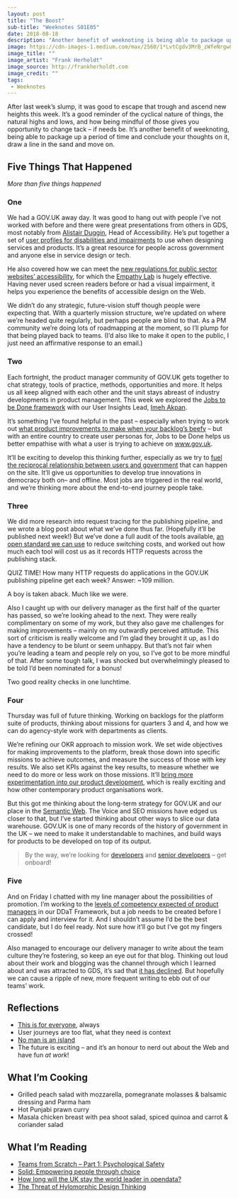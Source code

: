 ```yaml
---
layout: post
title: "The Boost"
sub-title: "Weeknotes S01E05"
date: 2018-08-18
description: "Another benefit of weeknoting is being able to package up a period of time and conclude your thoughts on it, draw a line in the sand and move on."
image: https://cdn-images-1.medium.com/max/2560/1*LvtCgdv3MrB_zWfeNrgw8Q.jpeg
image_title: ""
image_artist: "Frank Herholdt"
image_source: http://frankherholdt.com
image_credit: ""
tags:
 - Weeknotes
---
```


After last week’s slump, it was good to escape that trough and ascend new heights this week. It’s a good reminder of the cyclical nature of things, the natural highs and lows, and how being mindful of those gives you opportunity to change tack – if needs be. It’s another benefit of weeknoting, being able to package up a period of time and conclude your thoughts on it, draw a line in the sand and move on.

## Five Things That Happened

_More than five things happened_

### One

We had a GOV.UK away day. It was good to hang out with people I’ve not worked with before and there were great presentations from others in GDS, most notably from [Alistair Duggin](https://medium.com/u/4c95e6ca7491), Head of Accessibility. He’s put together a set of [user profiles for disabilities and impairments](https://www.gov.uk/government/publications/understanding-disabilities-and-impairments-user-profiles) to use when designing services and products. It’s a great resource for people across government and anyone else in service design or tech.

He also covered how we can meet the [new regulations for public sector websites’ accessibility](https://www.gov.uk/guidance/accessibility-requirements-for-public-sector-websites-and-apps), for which the [Empathy Lab](https://gds.blog.gov.uk/2018/06/20/creating-the-uk-governments-accessibility-empathy-lab/) is hugely effective. Having never used screen readers before or had a visual impairment, it helps you experience the benefits of accessible design on the Web.

We didn’t do any strategic, future-vision stuff though people were expecting that. With a quarterly mission structure, we’re updated on where we’re headed quite regularly, but perhaps people are blind to that. As a PM community we’re doing lots of roadmapping at the moment, so I’ll plump for that being played back to teams. (I’d also like to make it open to the public, I just need an affirmative response to an email.)

### Two

Each fortnight, the product manager community of GOV.UK gets together to chat strategy, tools of practice, methods, opportunities and more. It helps us all keep aligned with each other and the unit stays abreast of industry developments in product management. This week we explored the [Jobs to be Done framework](https://hbswk.hbs.edu/item/clay-christensen-the-theory-of-jobs-to-be-done) with our User Insights Lead, [Imeh Akpan](https://medium.com/u/f55ce5f16fec).

It’s something I’ve found helpful in the past – especially when trying to work out [what product improvements to make when your backlog’s beefy](https://www.intercom.com/blog/where-do-you-suck-where-does-it-matter/) – but with an entire country to create user personas for, Jobs to be Done helps us better empathise with what a user is trying to achieve on www.gov.uk.

It’ll be exciting to develop this thinking further, especially as we try to [fuel the reciprocal relationship between users and government](https://gds.blog.gov.uk/2018/06/27/building-the-gov-uk-of-the-future/) that can happen on the site. It’ll give us opportunities to develop true innovations in democracy both on– and offline. Most jobs are triggered in the real world, and we’re thinking more about the end-to-end journey people take.

### Three

We did more research into request tracing for the publishing pipeline, and we wrote a blog post about what we’ve done thus far. (Hopefully it’ll be published next week!) But we’ve done a full audit of the tools available, [an open standard we can use](http://opentracing.io/) to reduce switching costs, and worked out how much each tool will cost us as it records HTTP requests across the publishing stack.

QUIZ TIME! How many HTTP requests do applications in the GOV.UK publishing pipeline get each week? Answer: ~109 million.

A boy is taken aback. Much like we were.

Also I caught up with our delivery manager as the first half of the quarter has passed, so we’re looking ahead to the next. They were really complimentary on some of my work, but they also gave me challenges for making improvements – mainly on my outwardly perceived attitude. This sort of criticism is really welcome and I’m glad they brought it up, as I do have a tendency to be blunt or seem unhappy. But that’s not fair when you’re leading a team and people rely on you, so I’ve got to be more mindful of that. After some tough talk, I was shocked but overwhelmingly pleased to be told I’d been nominated for a bonus!

Two good reality checks in one lunchtime.

### Four

Thursday was full of future thinking. Working on backlogs for the platform suite of products, thinking about missions for quarters 3 and 4, and how we can do agency-style work with departments as clients.

We’re refining our OKR approach to mission work. We set wide objectives for making improvements to the platform, break those down into specific missions to achieve outcomes, and measure the success of those with key results. We also set KPIs against the key results, to measure whether we need to do more or less work on those missions. It’ll [bring more experimentation into our product development](http://theleanstartup.com/principles), which is really exciting and how other contemporary product organisations work.

But this got me thinking about the long-term strategy for GOV.UK and our place in the [Semantic Web](https://www.w3.org/standards/semanticweb/). The Voice and SEO missions have edged us closer to that, but I’ve started thinking about other ways to slice our data warehouse. GOV.UK is one of many records of the history of government in the UK – we need to make it understandable to machines, and build ways for products to be developed on top of its output.

> By the way, we’re looking for [developers](https://www.civilservicejobs.service.gov.uk/csr/index.cgi?SID=cGFnZWNsYXNzPUpvYnMmY3NvdXJjZT1jc3FzZWFyY2gmam9ibGlzdF92aWV3X3ZhYz0xNTI2MDE3JnVzZXJzZWFyY2hjb250ZXh0PTYxOTkyODEzJnBhZ2VhY3Rpb249dmlld3ZhY2J5am9ibGlzdCZvd25lcj01MDcwMDAwJm93bmVydHlwZT1mYWlyJnNlYXJjaF9zbGljZV9jdXJyZW50PTEmcmVxc2lnPTE1MzQ1MzMyNDUtYjU5M2NjYzEzY2ZlMGI2ZjJmNTcxZWExY2VlYjhjYjAxMjMwODdiNQ==) and [senior developers](https://www.civilservicejobs.service.gov.uk/csr/index.cgi?SID=dXNlcnNlYXJjaGNvbnRleHQ9NjE5OTI4MTMmcGFnZWFjdGlvbj12aWV3dmFjYnlqb2JsaXN0Jm93bmVyPTUwNzAwMDAmc2VhcmNoX3NsaWNlX2N1cnJlbnQ9MSZvd25lcnR5cGU9ZmFpciZwYWdlY2xhc3M9Sm9icyZjc291cmNlPWNzcXNlYXJjaCZqb2JsaXN0X3ZpZXdfdmFjPTE1MjU5ODEmcmVxc2lnPTE1MzQ1MzMyNDUtYjU5M2NjYzEzY2ZlMGI2ZjJmNTcxZWExY2VlYjhjYjAxMjMwODdiNQ==) – get onboard!

### Five

And on Friday I chatted with my line manager about the possibilities of promotion. I’m working to the [levels of competency expected of product managers](https://www.gov.uk/government/publications/product-manager-skills-they-need/product-manager-skills-they-need) in our DDaT Framework, but a job needs to be created before I can apply and interview for it. And I shouldn’t assume I’d be the best candidate, but I do feel ready. Not sure how it’ll go but I’ve got my fingers crossed!

Also managed to encourage our delivery manager to write about the team culture they’re fostering, so keep an eye out for that blog. Thinking out loud about their work and blogging was the channel through which I learned about and was attracted to GDS, it’s sad that [it has declined](https://daibach.uk/2018/02/state-blogging-digital-government/). But hopefully we can cause a ripple of new, more frequent writing to ebb out of our teams’ work.

## Reflections

*   [This is for everyone](https://www.gov.uk/guidance/government-design-principles#this-is-for-everyone), always
*   User journeys are too flat, what they need is context
*   [No man is an island](https://web.cs.dal.ca/~johnston/poetry/island.html)
*   The future is exciting – and it’s an honour to nerd out about the Web and have fun _at work_!

## What I’m Cooking

*   Grilled peach salad with mozzarella, pomegranate molasses & balsamic dressing and Parma ham
*   Hot Punjabi prawn curry
*   Masala chicken breast with pea shoot salad, spiced quinoa and carrot & coriander salad

## What I’m Reading

- [Teams from Scratch – Part 1: Psychological Safety](https://medium.com/@probablyfine/teams-from-scratch-part-1-psychological-safety-ea43d46cdbc6)
- [Solid: Empowering people through choice](https://solid.github.io/dweb-summit-2018/)
- [How long will the UK stay the world leader in opendata?](https://medium.com/@nickmhalliday/how-long-will-the-uk-stay-the-world-leader-in-opendata-2cf7174cc857)
- [The Threat of Hylomorphic Design Thinking](https://hackernoon.com/the-threat-of-hylomorphic-design-thinking-3fd417971738)